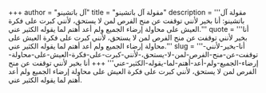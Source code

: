 +++
author = "آل باتشينو"
title = "مقولة آل باتشينو"
description = '''مقولة آل باتشينو: ‏أنا بخير لأنني توقفت عن منح الفرص لمن لا يستحق، لأنني كبرت على فكرة العيش على محاولة إرضاء الجميع ولم أعد أهتم لما يقوله الكثير عني.'''
quote = '''‏أنا بخير لأنني توقفت عن منح الفرص لمن لا يستحق، لأنني كبرت على فكرة العيش على محاولة إرضاء الجميع ولم أعد أهتم لما يقوله الكثير عني.'''
slug = '''‏أنا-بخير-لأنني-توقفت-عن-منح-الفرص-لمن-لا-يستحق،-لأنني-كبرت-على-فكرة-العيش-على-محاولة-إرضاء-الجميع-ولم-أعد-أهتم-لما-يقوله-الكثير-عني'''
+++
‏أنا بخير لأنني توقفت عن منح الفرص لمن لا يستحق، لأنني كبرت على فكرة العيش على محاولة إرضاء الجميع ولم أعد أهتم لما يقوله الكثير عني.
